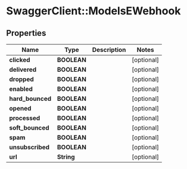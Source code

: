 # SwaggerClient::ModelsEWebhook

## Properties
Name | Type | Description | Notes
------------ | ------------- | ------------- | -------------
**clicked** | **BOOLEAN** |  | [optional] 
**delivered** | **BOOLEAN** |  | [optional] 
**dropped** | **BOOLEAN** |  | [optional] 
**enabled** | **BOOLEAN** |  | [optional] 
**hard_bounced** | **BOOLEAN** |  | [optional] 
**opened** | **BOOLEAN** |  | [optional] 
**processed** | **BOOLEAN** |  | [optional] 
**soft_bounced** | **BOOLEAN** |  | [optional] 
**spam** | **BOOLEAN** |  | [optional] 
**unsubscribed** | **BOOLEAN** |  | [optional] 
**url** | **String** |  | [optional] 


